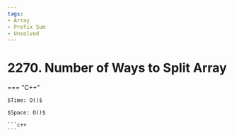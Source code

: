 ```yaml
---
tags:
- Array
- Prefix Sum
- Unsolved
---
```



# 2270. Number of Ways to Split Array

=== "C++"

    $Time: O()$

    $Space: O()$

    ```c++
    ```